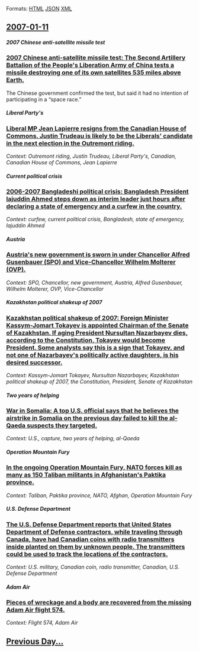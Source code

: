 
Formats: [HTML](2007/01/11/index.html)  [JSON](2007/01/11/index.json)  [XML](2007/01/11/index.xml)  

## [2007-01-11](/news/2007/01/11/index.md)

##### 2007 Chinese anti-satellite missile test
### [ 2007 Chinese anti-satellite missile test: The Second Artillery Battalion of the People's Liberation Army of China tests a missile destroying one of its own satellites 535 miles above Earth. ](/news/2007/01/11/2007-chinese-anti-satellite-missile-test-the-second-artillery-battalion-of-the-people-s-liberation-army-of-china-tests-a-missile-destroyin.md)
The Chinese government confirmed the test, but said it had no intention of participating in a “space race.”

##### Liberal Party's
### [ Liberal MP Jean Lapierre resigns from the Canadian House of Commons. Justin Trudeau is likely to be the Liberals' candidate in the next election in the Outremont riding. ](/news/2007/01/11/liberal-mp-jean-lapierre-resigns-from-the-canadian-house-of-commons-justin-trudeau-is-likely-to-be-the-liberals-candidate-in-the-next-ele.md)
_Context: Outremont riding, Justin Trudeau, Liberal Party's, Canadian, Canadian House of Commons, Jean Lapierre_

##### Current political crisis
### [ 2006-2007 Bangladeshi political crisis: Bangladesh President Iajuddin Ahmed steps down as interim leader just hours after declaring a state of emergency and a curfew in the country. ](/news/2007/01/11/2006a2007-bangladeshi-political-crisis-bangladesh-president-iajuddin-ahmed-steps-down-as-interim-leader-just-hours-after-declaring-a-sta.md)
_Context: curfew, current political crisis, Bangladesh, state of emergency, Iajuddin Ahmed_

##### Austria
### [ Austria's new government is sworn in under Chancellor Alfred Gusenbauer (SPO) and Vice-Chancellor Wilhelm Molterer (OVP). ](/news/2007/01/11/austria-s-new-government-is-sworn-in-under-chancellor-alfred-gusenbauer-spa-and-vice-chancellor-wilhelm-molterer-avp.md)
_Context: SPO, Chancellor, new government, Austria, Alfred Gusenbauer, Wilhelm Molterer, OVP, Vice-Chancellor_

##### Kazakhstan political shakeup of 2007
### [ Kazakhstan political shakeup of 2007: Foreign Minister Kassym-Jomart Tokayev is appointed Chairman of the Senate of Kazakhstan. If aging President Nursultan Nazarbayev dies, according to the Constitution, Tokayev would become President. Some analysts say this is a sign that Tokayev, and not one of Nazarbayev's politically active daughters, is his desired successor. ](/news/2007/01/11/kazakhstan-political-shakeup-of-2007-foreign-minister-kassym-jomart-tokayev-is-appointed-chairman-of-the-senate-of-kazakhstan-if-aging-pr.md)
_Context: Kassym-Jomart Tokayev, Nursultan Nazarbayev, Kazakhstan political shakeup of 2007, the Constitution, President, Senate of Kazakhstan_

##### Two years of helping
### [ War in Somalia: A top U.S. official says that he believes the airstrike in Somalia on the previous day failed to kill the al-Qaeda suspects they targeted. ](/news/2007/01/11/war-in-somalia-a-top-u-s-official-says-that-he-believes-the-airstrike-in-somalia-on-the-previous-day-failed-to-kill-the-al-qaeda-suspects.md)
_Context: U.S., capture, two years of helping, al-Qaeda_

##### Operation Mountain Fury
### [ In the ongoing Operation Mountain Fury, NATO forces kill as many as 150 Taliban militants in Afghanistan's Paktika province. ](/news/2007/01/11/in-the-ongoing-operation-mountain-fury-nato-forces-kill-as-many-as-150-taliban-militants-in-afghanistan-s-paktika-province.md)
_Context: Taliban, Paktika province, NATO, Afghan, Operation Mountain Fury_

##### U.S. Defense Department
### [ The U.S. Defense Department reports that United States Department of Defense contractors, while traveling through Canada, have had Canadian coins with radio transmitters inside planted on them by unknown people. The transmitters could be used to track the locations of the contractors. ](/news/2007/01/11/the-u-s-defense-department-reports-that-united-states-department-of-defense-contractors-while-traveling-through-canada-have-had-canadian.md)
_Context: U.S. military, Canadian coin, radio transmitter, Canadian, U.S. Defense Department_

##### Adam Air
### [ Pieces of wreckage and a body are recovered from the missing Adam Air flight 574. ](/news/2007/01/11/pieces-of-wreckage-and-a-body-are-recovered-from-the-missing-adam-air-flight-574.md)
_Context: Flight 574, Adam Air_

## [Previous Day...](/news/2007/01/10/index.md)

